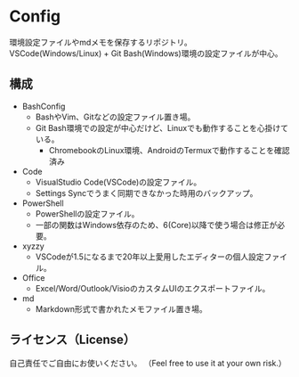 # Config
環境設定ファイルやmdメモを保存するリポジトリ。\
VSCode(Windows/Linux) + Git Bash(Windows)環境の設定ファイルが中心。

## 構成
- BashConfig
  - BashやVim、Gitなどの設定ファイル置き場。
  - Git Bash環境での設定が中心だけど、Linuxでも動作することを心掛けている。
    - ChromebookのLinux環境、AndroidのTermuxで動作することを確認済み   
- Code
  - VisualStudio Code(VSCode)の設定ファイル。
  - Settings Syncでうまく同期できなかった時用のバックアップ。
- PowerShell
  - PowerShellの設定ファイル。
  - 一部の関数はWindows依存のため、6(Core)以降で使う場合は修正が必要。
- xyzzy
  - VSCodeが1.5になるまで20年以上愛用したエディターの個人設定ファイル。 
- Office
  - Excel/Word/Outlook/VisioのカスタムUIのエクスポートファイル。
- md
  - Markdown形式で書かれたメモファイル置き場。

## ライセンス（License）
自己責任でご自由にお使いください。
（Feel free to use it at your own risk.）
